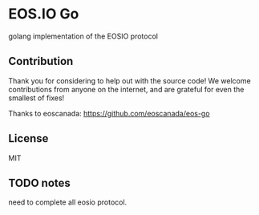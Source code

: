 EOS.IO Go
=========================

golang implementation of the EOSIO protocol


Contribution
------------

Thank you for considering to help out with the source code! We welcome contributions from
anyone on the internet, and are grateful for even the smallest of fixes!

Thanks to eoscanada: https://github.com/eoscanada/eos-go

License
-------

MIT


TODO notes
-------

need to complete all eosio protocol.
